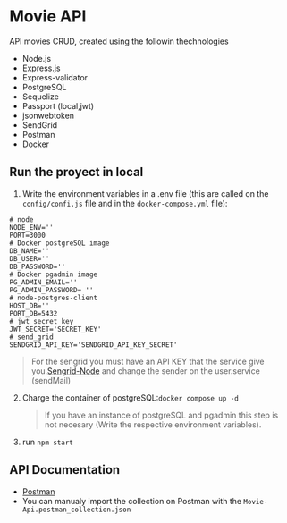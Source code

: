# Movie API

API movies CRUD, created using the followin thechnologies

- Node.js
- Express.js
- Express-validator
- PostgreSQL
- Sequelize
- Passport (local,jwt)
- jsonwebtoken
- SendGrid
- Postman
- Docker

## Run the proyect in local

1. Write the environment variables in a .env file (this are called on the `config/confi.js` file and in the
   `docker-compose.yml` file):

```env
# node
NODE_ENV=''
PORT=3000
# Docker postgreSQL image
DB_NAME=''
DB_USER=''
DB_PASSWORD=''
# Docker pgadmin image
PG_ADMIN_EMAIL=''
PG_ADMIN_PASSWORD= ''
# node-postgres-client
HOST_DB=''
PORT_DB=5432
# jwt secret key
JWT_SECRET='SECRET_KEY'
# send_grid
SENDGRID_API_KEY='SENDGRID_API_KEY_SECRET'
```

> For the sengrid you must have an API KEY that the service give you.[Sengrid-Node](https://docs.sendgrid.com/for-developers/sending-email/quickstart-nodejs) and change the sender on the user.service (sendMail)

2. Charge the container of postgreSQL:`docker compose up -d`

   > If you have an instance of postgreSQL and pgadmin this step is not necesary (Write the respective environment variables).

3. run `npm start`

## API Documentation

- [Postman](https://documenter.getpostman.com/view/18494581/UzQxM4PW)
- You can manualy import the collection on Postman with the `Movie-Api.postman_collection.json`
